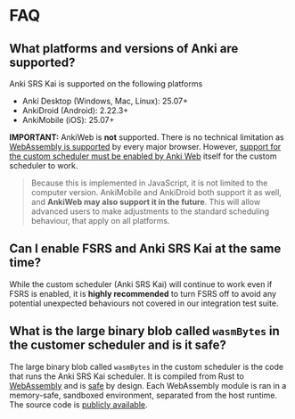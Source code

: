 # FAQ

## What platforms and versions of Anki are supported?

Anki SRS Kai is supported on the following platforms

* Anki Desktop (Windows, Mac, Linux): 25.07+
* AnkiDroid (Android): 2.22.3+
* AnkiMobile (iOS): 25.07+

**IMPORTANT:** AnkiWeb is **not** supported. There is no technical limitation
as [WebAssembly is supported](https://caniuse.com/wasm) by every major browser.
However, [support for the custom scheduler must be enabled by Anki
Web](https://faqs.ankiweb.net/the-2021-scheduler.html#add-ons-and-custom-scheduling)
itself for the custom scheduler to work.

> Because this is implemented in JavaScript, it is not limited to the computer
> version. AnkiMobile and AnkiDroid both support it as well, and **AnkiWeb may
> also support it in the future**. This will allow advanced users to make
> adjustments to the standard scheduling behaviour, that apply on all platforms.

## Can I enable FSRS and Anki SRS Kai at the same time?

While the custom scheduler (Anki SRS Kai) will continue to work even if FSRS is
enabled, it is **highly recommended** to turn FSRS off to avoid any potential
unexpected behaviours not covered in our integration test suite.

## What is the large binary blob called `wasmBytes` in the customer scheduler and is it safe?

The large binary blob called `wasmBytes` in the custom scheduler is the code
that runs the Anki SRS Kai scheduler. It is compiled from Rust to
[WebAssembly](https://webassembly.org/) and is
[safe](https://webassembly.org/docs/security/) by design. Each WebAssembly
module is ran in a memory-safe, sandboxed environment, separated from the host
runtime. The source code is [publicly
available](https://github.com/kuroahna/anki_srs_kai).

